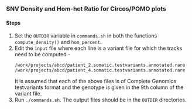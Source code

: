 ### SNV Density and Hom-het Ratio for Circos/POMO plots

#### Steps
1. Set the ```OUTDIR``` variable in ```commands.sh``` in both the functions ```compute_density()``` and ```hom_percent```.
2. Edit the ```input``` file where each line is a variant file for which the tracks need to be computed  -
   ```
   /work/projects/abcd/patient_2.somatic.testvariants.annotated.rare
   /work/projects/abcd/patient_4.somatic.testvariants.annotated.rare
   ```
   It is assumed that each of the above files is of Complete Genomics testvariants format and the genotype is given in the 9th column of the variant file.
3. Run ```./commands.sh```. The output files should be in the ```OUTDIR``` directories.

